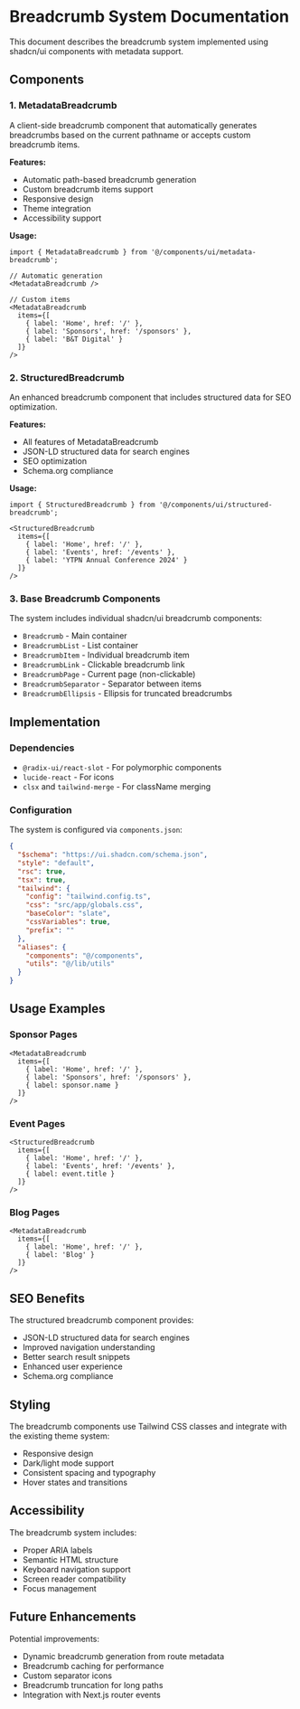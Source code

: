 # Breadcrumb System Documentation

This document describes the breadcrumb system implemented using shadcn/ui components with metadata support.

## Components

### 1. MetadataBreadcrumb
A client-side breadcrumb component that automatically generates breadcrumbs based on the current pathname or accepts custom breadcrumb items.

**Features:**
- Automatic path-based breadcrumb generation
- Custom breadcrumb items support
- Responsive design
- Theme integration
- Accessibility support

**Usage:**
```tsx
import { MetadataBreadcrumb } from '@/components/ui/metadata-breadcrumb';

// Automatic generation
<MetadataBreadcrumb />

// Custom items
<MetadataBreadcrumb 
  items={[
    { label: 'Home', href: '/' },
    { label: 'Sponsors', href: '/sponsors' },
    { label: 'B&T Digital' }
  ]}
/>
```

### 2. StructuredBreadcrumb
An enhanced breadcrumb component that includes structured data for SEO optimization.

**Features:**
- All features of MetadataBreadcrumb
- JSON-LD structured data for search engines
- SEO optimization
- Schema.org compliance

**Usage:**
```tsx
import { StructuredBreadcrumb } from '@/components/ui/structured-breadcrumb';

<StructuredBreadcrumb 
  items={[
    { label: 'Home', href: '/' },
    { label: 'Events', href: '/events' },
    { label: 'YTPN Annual Conference 2024' }
  ]}
/>
```

### 3. Base Breadcrumb Components
The system includes individual shadcn/ui breadcrumb components:

- `Breadcrumb` - Main container
- `BreadcrumbList` - List container
- `BreadcrumbItem` - Individual breadcrumb item
- `BreadcrumbLink` - Clickable breadcrumb link
- `BreadcrumbPage` - Current page (non-clickable)
- `BreadcrumbSeparator` - Separator between items
- `BreadcrumbEllipsis` - Ellipsis for truncated breadcrumbs

## Implementation

### Dependencies
- `@radix-ui/react-slot` - For polymorphic components
- `lucide-react` - For icons
- `clsx` and `tailwind-merge` - For className merging

### Configuration
The system is configured via `components.json`:
```json
{
  "$schema": "https://ui.shadcn.com/schema.json",
  "style": "default",
  "rsc": true,
  "tsx": true,
  "tailwind": {
    "config": "tailwind.config.ts",
    "css": "src/app/globals.css",
    "baseColor": "slate",
    "cssVariables": true,
    "prefix": ""
  },
  "aliases": {
    "components": "@/components",
    "utils": "@/lib/utils"
  }
}
```

## Usage Examples

### Sponsor Pages
```tsx
<MetadataBreadcrumb 
  items={[
    { label: 'Home', href: '/' },
    { label: 'Sponsors', href: '/sponsors' },
    { label: sponsor.name }
  ]}
/>
```

### Event Pages
```tsx
<StructuredBreadcrumb 
  items={[
    { label: 'Home', href: '/' },
    { label: 'Events', href: '/events' },
    { label: event.title }
  ]}
/>
```

### Blog Pages
```tsx
<MetadataBreadcrumb 
  items={[
    { label: 'Home', href: '/' },
    { label: 'Blog' }
  ]}
/>
```

## SEO Benefits

The structured breadcrumb component provides:
- JSON-LD structured data for search engines
- Improved navigation understanding
- Better search result snippets
- Enhanced user experience
- Schema.org compliance

## Styling

The breadcrumb components use Tailwind CSS classes and integrate with the existing theme system:
- Responsive design
- Dark/light mode support
- Consistent spacing and typography
- Hover states and transitions

## Accessibility

The breadcrumb system includes:
- Proper ARIA labels
- Semantic HTML structure
- Keyboard navigation support
- Screen reader compatibility
- Focus management

## Future Enhancements

Potential improvements:
- Dynamic breadcrumb generation from route metadata
- Breadcrumb caching for performance
- Custom separator icons
- Breadcrumb truncation for long paths
- Integration with Next.js router events
